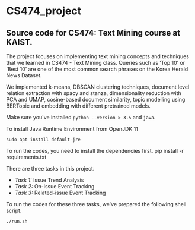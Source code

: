 # CS474_project

## Source code for CS474: Text Mining course at KAIST. 

The project focuses on implementing text mining concepts and techniques that we learned in CS474 - Text Mining class. Queries such as ‘Top 10’ or ‘Best 10’ are one of the most common search phrases on the Korea Herald News Dataset. 

We implemented k-means, DBSCAN clustering techniques, document level relation extraction with spacy and stanza, dimensionality reduction with PCA and UMAP, cosine-based document similarity, topic modelling using BERTopic and embedding with different pretrained models.

Make sure you've installed `python --version > 3.5` and `java`.

To install Java Runtime Environment from OpenJDK 11

    sudo apt install default-jre 
    
To run the codes, you need to install the dependencies first.
    pip install -r requirements.txt

There are three tasks in this project.

- *Task 1:* Issue Trend Analysis
- *Task 2:* On-issue Event Tracking
- *Task 3:* Related-issue Event Tracking

To run the codes for these three tasks, we've prepared the following shell script.

    ./run.sh


